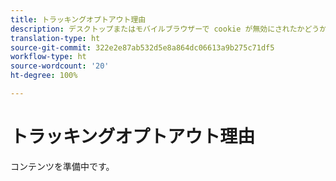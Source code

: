 ```yaml
---
title: トラッキングオプトアウト理由
description: デスクトップまたはモバイルブラウザーで cookie が無効にされたかどうかを示します。
translation-type: ht
source-git-commit: 322e2e87ab532d5e8a864dc06613a9b275c71df5
workflow-type: ht
source-wordcount: '20'
ht-degree: 100%

---
```



# トラッキングオプトアウト理由

コンテンツを準備中です。
